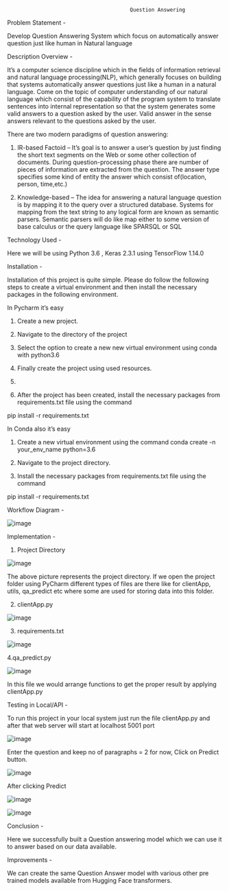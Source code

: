                                             Question Answering

Problem Statement -

Develop Question Answering System which focus on automatically answer question just like human in Natural language

Description Overview -

It’s a computer science discipline which in the fields of information retrieval and natural language processing(NLP), which generally focuses on building that systems automatically answer questions just like a human in a natural language. Come on the topic of computer understanding of our natural language which consist of the capability of the program system to translate sentences into internal representation so that the system generates some valid answers to a question asked by the user. Valid answer in the sense answers relevant to the questions asked by the user.

There are two modern paradigms of question answering:
1. IR-based Factoid – It’s goal is to answer a user’s question by just finding the short text segments on the Web or some other collection of documents. During question-processing phase there are number of pieces of information are extracted from the question. The answer type specifies some kind of entity the answer which consist of(location, person, time,etc.)

2. Knowledge-based – The idea for answering a natural language question is by mapping it to the query over a structured database. Systems for mapping from the text string to any logical form are known as semantic parsers. Semantic parsers will do like map either to some version of base calculus or the query language like SPARSQL or SQL

Technology Used -

Here we will be using  Python 3.6 , Keras 2.3.1 using TensorFlow 1.14.0

Installation -

Installation of this project is quite simple. Please do follow the following steps to create a virtual environment and then install the necessary packages in the following environment.

In Pycharm it’s easy

1. Create a new project.
 
2. Navigate to the directory of the project

3. Select the option to create a new new virtual environment using conda with python3.6

4. Finally create the project using used resources.
5. 
6. After the project has been created, install the necessary packages from requirements.txt file  using the command

pip install -r requirements.txt

In Conda also it’s easy

1. Create a new virtual environment using the command
    conda create -n your_env_name python=3.6
    
2. Navigate to the project directory.

3. Install the necessary packages from requirements.txt file using the command
         
pip install -r requirements.txt

Workflow Diagram -

![image](https://user-images.githubusercontent.com/61505882/172448615-6663436e-e04c-48c1-8df0-34890631f0fa.png)

Implementation -

1. Project Directory

![image](https://user-images.githubusercontent.com/61505882/172448882-ab2dd318-c164-44f1-99c8-7c9462214da2.png)

The above picture represents the project directory. If we open the project folder using PyCharm  different types of files are there like for clientApp,  utils, qa_predict etc where some are used for storing data into this folder.

2. clientApp.py

![image](https://user-images.githubusercontent.com/61505882/172449409-51b6ea2c-47e1-4b68-818a-6faa8812185d.png)

3. requirements.txt

![image](https://user-images.githubusercontent.com/61505882/172449815-30e9045c-e0ed-4eff-b2fd-7e60e1dc49d2.png)

4.qa_predict.py

![image](https://user-images.githubusercontent.com/61505882/172449930-1b85f67b-0a6b-4a17-a09e-44c961dc98f4.png)

In this file we would arrange functions to get the proper result by applying clientApp.py

Testing in Local/API -

To run this project in your local system just run the file clientApp.py and after that web server will start at localhost 5001 port

![image](https://user-images.githubusercontent.com/61505882/172450173-ee0a7f43-3186-4bf0-83aa-e6b15255bb8a.png)

Enter the question and keep no of paragraphs = 2 for now, Click on Predict button.

![image](https://user-images.githubusercontent.com/61505882/172450243-adef9ad2-1dce-4a8a-bf0c-db02619923a5.png)

 After clicking Predict 
 
 ![image](https://user-images.githubusercontent.com/61505882/172450435-27c7f053-81ff-4e42-94d0-fb9537dd401a.png)

![image](https://user-images.githubusercontent.com/61505882/172450859-008fe7d4-6b48-4ef2-ad20-01c2fa183b9a.png)

 
 Conclusion -
 
  Here we successfully built a Question answering model which we can use it to answer based on our data available.

 Improvements -
 
 We can create the same Question Answer model with various other pre trained models available from Hugging Face transformers.


